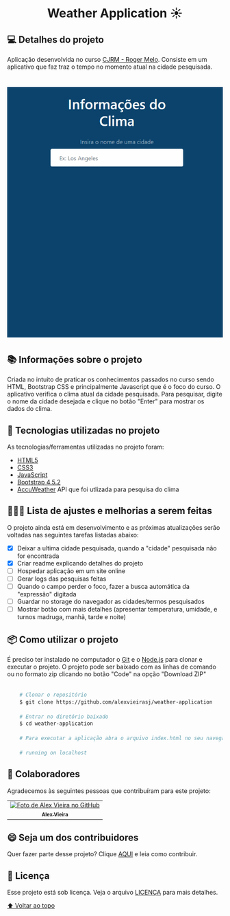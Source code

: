 <h1 id="title" align="center">
  Weather Application ☀️
</h1>

## 💻 Detalhes do projeto

Aplicação desenvolvida no curso [CJRM - Roger Melo](https://www.rogermelo.com.br/). Consiste em um aplicativo que faz traz o tempo no momento atual na cidade pesquisada.

<h1 align="center">
    <img alt="Capa Projeto" title="CapaProjeto" src="./src/img/demonstracao-aplicacao.gif"/>
</h1>

## 📚 Informações sobre o projeto

Criada no intuito de praticar os conhecimentos passados no curso sendo HTML, Bootstrap CSS e principalmente Javascript que é o foco do curso. O aplicativo verifica o clima atual da cidade pesquisada. Para pesquisar, digite o nome da cidade desejada e clique no botão "Enter" para mostrar os dados do clima.

## :rocket: Tecnologias utilizadas no projeto

As tecnologias/ferramentas utilizadas no projeto foram:

- [HTML5](https://developer.mozilla.org/en-US/docs/Web/Guide/HTML/HTML5)
- [CSS3](https://developer.mozilla.org/en-US/docs/Web/CSS)
- [JavaScript](https://developer.mozilla.org/en-US/docs/Web/JavaScript)
- [Bootstrap 4.5.2](https://getbootstrap.com/docs/4.3/getting-started/introduction/)
- [AccuWeather](https://www.accuweather.com/) API que foi utlizada para pesquisa do clima

## 👨🏻‍💻 Lista de ajustes e melhorias a serem feitas

O projeto ainda está em desenvolvimento e as próximas atualizações serão voltadas nas seguintes tarefas listadas abaixo:

- [x] Deixar a ultima cidade pesquisada, quando a "cidade" pesquisada não for encontrada
- [x] Criar readme explicando detalhes do projeto
- [ ] Hospedar aplicação em um site online
- [ ] Gerar logs das pesquisas feitas
- [ ] Quando o campo perder o foco, fazer a busca automática da "expressão" digitada
- [ ] Guardar no storage do navegador as cidades/termos pesquisados
- [ ] Mostrar botão com mais detalhes (apresentar temperatura, umidade, e turnos madruga, manhã, tarde e noite)

## :package: Como utilizar o projeto

É preciso ter instalado no computador o [Git](https://git-scm.com) e o [Node.js](https://nodejs.org/) para clonar e executar o projeto. O projeto pode ser baixado com as linhas de comando ou no formato zip clicando no botão "Code" na opção "Download ZIP"

```bash

    # Clonar o repositório
    $ git clone https://github.com/alexvieirasj/weather-application

    # Entrar no diretório baixado
    $ cd weather-application

    # Para executar a aplicação abra o arquivo index.html no seu navegador
    
    # running on localhost
```

## 🤝 Colaboradores

Agradecemos às seguintes pessoas que contribuíram para este projeto:

<table>
  <tr>
    <td align="center">
      <a href="#">
        <img src="https://avatars.githubusercontent.com/u/23263907" width="100px;" alt="Foto de Alex Vieira no GitHub"/><br>
        <sub>
          <b>Alex Vieira</b>
        </sub>
      </a>
    </td>
  </tr>
</table>

## 😄 Seja um dos contribuidores<br>

Quer fazer parte desse projeto? Clique [AQUI](CONTRIBUTING.md) e leia como contribuir.

## 📝 Licença

Esse projeto está sob licença. Veja o arquivo [LICENÇA](LICENSE.md) para mais detalhes.

[⬆ Voltar ao topo](#title)
